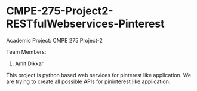 CMPE-275-Project2-RESTfulWebservices-Pinterest
==============================================

Academic Project: CMPE 275 Project-2

Team Members:
1. Amit Dikkar


This project is python based web services for pinterest like application.
We are trying to create all possible APIs for pininterest like application.


